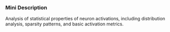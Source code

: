 ### Mini Description

Analysis of statistical properties of neuron activations, including distribution analysis, sparsity patterns, and basic activation metrics.
